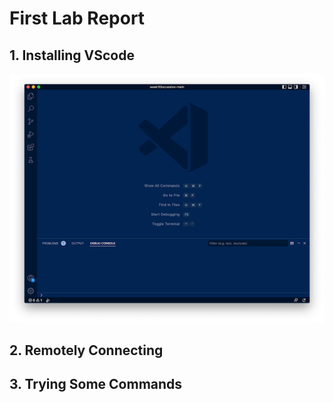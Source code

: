 # First Lab Report
## 1. Installing VScode
![Image](VSCode.png)
## 2. Remotely Connecting
## 3. Trying Some Commands
